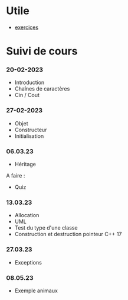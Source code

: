 # Utile
- [exercices](https://github.com/tony-maulaz/poo-exercices)

# Suivi de cours

### 20-02-2023
- Introduction
- Chaînes de caractères
- Cin / Cout

### 27-02-2023
- Objet
- Constructeur
- Initialisation

### 06.03.23
- Héritage

A faire :
- Quiz

### 13.03.23
- Allocation
- UML
- Test du type d'une classe
- Construction et destruction pointeur C++ 17

### 27.03.23
- Exceptions

### 08.05.23
- Exemple animaux